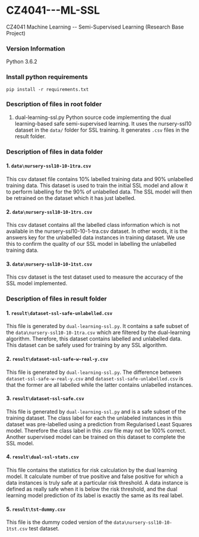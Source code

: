 # CZ4041---ML-SSL
CZ4041 Machine Learning -- Semi-Supervised Learning (Research Base Project)

### Version Information
Python 3.6.2

### Install python requirements
`pip install -r requirements.txt`


### Description of files in root folder
1. dual-learning-ssl.py
Python source code implementing the dual learning-based safe semi-supervised learning. It uses the nursery-ssl10 dataset in the `data/` folder for SSL training. It generates `.csv` files in the result folder.

### Description of files in data folder
#### 1. `data\nursery-ssl10-10-1tra.csv`
This csv dataset file contains 10% labelled training data and 90% unlabelled training data. This dataset is used to train the initial SSL model and allow it to perform labelling for the 90% of unlabelled data. The SSL model will then be retrained on the dataset which it has just labelled.

#### 2. `data\nursery-ssl10-10-1trs.csv`
This csv dataset contains all the labelled class information which is not available in the nursery-ssl10-10-1-tra.csv dataset. In other words, it is the answers key for the unlabelled data instances in training dataset. We use this to confirm the quality of our SSL model in labelling the unlabelled training data.

#### 3. `data\nursery-ssl10-10-1tst.csv`
This csv dataset is the test dataset used to measure the accuracy of the SSL model implemented.


### Description of files in result folder
#### 1. `result\dataset-ssl-safe-unlabelled.csv`
This file is generated by `dual-learning-ssl.py`. It contains a safe subset of the `data\nursery-ssl10-10-1tra.csv` which are filtered by the dual-learning algorithm. Therefore, this dataset contains labelled and unlabelled data. This dataset can be safely used for training by any SSL algorithm.

#### 2. `result\dataset-ssl-safe-w-real-y.csv`
This file is generated by `dual-learning-ssl.py`. The difference between `dataset-ssl-safe-w-real-y.csv` and `dataset-ssl-safe-unlabelled.csv` is that the former are all labelled while the latter contains unlabelled instances.

#### 3. `result\dataset-ssl-safe.csv`
This file is generated by `dual-learning-ssl.py` and is a safe subset of the training dataset. The class label for each the unlabeled instances in this dataset was pre-labelled using a prediction from Regularised Least Squares model. Therefore the class label in this .csv file may not be 100% correct. Another supervised model can be trained on this dataset to complete the SSL model.

#### 4. `result\dual-ssl-stats.csv`
This file contains the statistics for risk calculation by the dual learning model. It calculate number of true positive and false positive for which a data instances is truly safe at a particular risk threshold. A data instance is defined as really safe when it is below the risk threshold, and the dual learning model prediction of its label is exactly the same as its real label.

#### 5. `result\tst-dummy.csv`
This file is the dummy coded version of the `data\nursery-ssl10-10-1tst.csv` test dataset.
